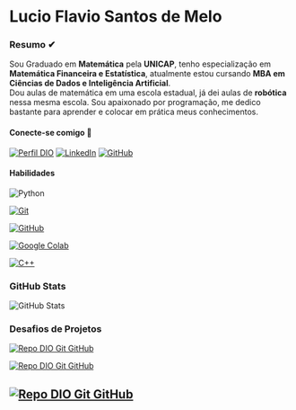 # Lucio Flavio Santos de Melo

### Resumo ✔
Sou Graduado em **Matemática** pela **UNICAP**, tenho especialização em **Matemática Financeira e Estatística**, atualmente estou cursando **MBA em Ciências de Dados e Inteligência Artificial**.  
Dou aulas de matemática em uma escola estadual, já dei aulas de **robótica** nessa mesma escola. Sou apaixonado por programação, me dedico bastante para aprender e colocar em prática meus conhecimentos. 

#### Conecte-se comigo 🔗

[![Perfil DIO](https://img.shields.io/badge/-Perfil%20na%20DIO-30A3DC?style=for-the-badge&logo=Dio&logoColor=30A3DC)](https://www.dio.me/users/lucius_mat) 
[![LinkedIn](https://img.shields.io/badge/-LinkedIn-223?style=for-the-badge&logo=linkedin&logoColor=E94D5F)](https://www.linkedin.com/in/lucio-melo-0232091aa//)
[![GitHub](https://img.shields.io/badge/GitHub-000?style=for-the-badge&logo=github&logoColor=30A3DC)](https://github.com/LucioFSMelo)

#### Habilidades

![Python](https://img.shields.io/badge/Python-000?style=for-the-badge&logo=python)

[![Git](https://img.shields.io/badge/Git-000?style=for-the-badge&logo=git&logoColor=E94D5F)](https://git-scm.com/doc)

[![GitHub](https://img.shields.io/badge/GitHub-000?style=for-the-badge&logo=github&logoColor=30A3DC)](https://docs.github.com/)

[![Google Colab](https://img.shields.io/badge/Google%20Colab%20-000?style=for-the-badge&logo=Google-Colab&logoColor=E94D5F)](https://docs.github.com/)

[![C++](https://img.shields.io/badge/C++-000?style=for-the-badge&logo=C&logoColor=30A3DC)](https://docs.github.com/)

### GitHub Stats

![GitHub Stats](https://github-readme-stats.vercel.app/api?username=LucioFSMelo&layout=compact&bg_color=000&border_color=005eff&title_color=b6b7d2&text_color=FFF&hide=stars)

### Desafios de Projetos

[![Repo DIO Git GitHub](https://github-readme-stats.vercel.app/api/pin/?username=LucioFSMelo&repo=dio-lab-open-source&bg_color=000&border_color=005eff&show_icons=true&icon_color=30A3DC&title_color=b6b7d2&text_color=FFF)](https://github.com/LucioFSMelo/dio-lab-open-source)

[![Repo DIO Git GitHub](https://github-readme-stats.vercel.app/api/pin/?username=LucioFSMelo&repo=Iot_desafio_projeto1_Circuito&bg_color=000&border_color=005eff&show_icons=true&icon_color=30A3DC&title_color=b6b7d2&text_color=FFF)](https://github.com/LucioFSMelo/Iot_desafio_projeto1_Circuito)

[![Repo DIO Git GitHub](https://github-readme-stats.vercel.app/api/pin/?username=LucioFSMelo&repo=analise_de_dados_python_pandas&bg_color=000&border_color=005eff&show_icons=true&icon_color=30A3DC&title_color=b6b7d2&text_color=FFF)](https://github.com/LucioFSMelo/analise_de_dados_python_pandas)
---

